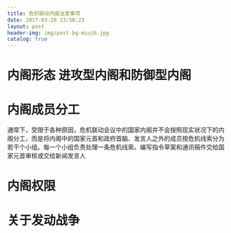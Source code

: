 ```yaml
---
title: 危机联动内阁注意事项
date: 2017-03-20 23:58:23
layout: post
header-img: img/post-bg-miui6.jpg
catalog: true
---
```

# 内阁形态 进攻型内阁和防御型内阁

# 内阁成员分工

通常下，受限于各种原因，危机联动会议中的国家内阁并不会按照现实状况下的内阁分工，而是将内阁中的国家元首和政府首脑、发言人之外的成员按危机线索分为若干个小组。每一个小组负责处理一条危机线索。编写指令草案和通讯稿件交给国家元首审核或交给新闻发言人

# 内阁权限

# 关于发动战争